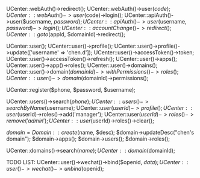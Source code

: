 
<!-- user -->
UCenter::webAuth()->redirect();
UCenter::webAuth()->user($code);
UCenter::webAuth()->user($code)->login();
UCenter::apiAuth()->user($username, $password);
UCenter::apiAuth()->user($username, $password)->login();
UCenter::accountChange()->redirect();
UCenter::goto($appId, $domainId)->redirect();

UCenter::user();
UCenter::user()->profile();
UCenter::user()->profile()->update(['username' => 'chen.d']);
UCenter::user()->accessToken()->token;
UCenter::user()->accessToken()->refresh();
UCenter::user()->apps();
UCenter::user()->app()->roles();
UCenter::user()->domains();
UCenter::user()->domain($domainId)->withPermissions()->roles();
UCenter::user()->domain($domainId)->permissions();

<!-- admin -->
UCenter::register($phone, $password, $username);

UCenter::users()->search($phone);
UCenter::users()->searchByName($username);
UCenter::user($userId)->profile();
UCenter::user($userId)->roles()->add('manager');
UCenter::user($userId)->roles()->remove('admin');
UCenter::user($userId)->roles()->clear();

$domain = Domain::create($name, $desc);
$domain->updateDesc("chen's domain");
$domain->apps();
$domain->users();
$domain->roles();

UCenter::domains()->search($name);
UCenter::domain($domainId);


TODO LIST:
UCenter::user()->wechat()->bind($openid, $data);
UCenter::user()->wechat()->unbind($openid);
